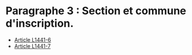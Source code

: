 # Paragraphe 3 : Section et commune d'inscription.

* [Article L1441-6](./LEGIARTI000006901490.md)
* [Article L1441-7](./LEGIARTI000006901491.md)
